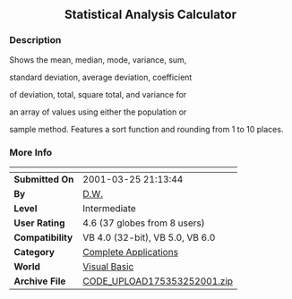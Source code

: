 ﻿<div align="center">

## Statistical Analysis Calculator


</div>

### Description

Shows the mean, median, mode, variance, sum,

standard deviation, average deviation, coefficient

of deviation, total, square total, and variance for

an array of values using either the population or

sample method. Features a sort function and rounding from 1 to 10 places.
 
### More Info
 


<span>             |<span>
---                |---
**Submitted On**   |2001-03-25 21:13:44
**By**             |[D\.W\.](https://github.com/Planet-Source-Code/PSCIndex/blob/master/ByAuthor/d-w.md)
**Level**          |Intermediate
**User Rating**    |4.6 (37 globes from 8 users)
**Compatibility**  |VB 4\.0 \(32\-bit\), VB 5\.0, VB 6\.0
**Category**       |[Complete Applications](https://github.com/Planet-Source-Code/PSCIndex/blob/master/ByCategory/complete-applications__1-27.md)
**World**          |[Visual Basic](https://github.com/Planet-Source-Code/PSCIndex/blob/master/ByWorld/visual-basic.md)
**Archive File**   |[CODE\_UPLOAD175353252001\.zip](https://github.com/Planet-Source-Code/d-w-statistical-analysis-calculator__1-21647/archive/master.zip)








